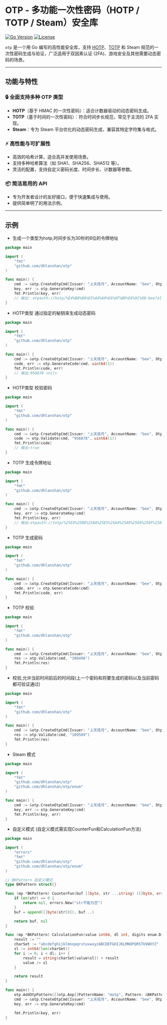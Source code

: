 # OTP - 多功能一次性密码（HOTP / TOTP / Steam）安全库

[![Go Version](https://img.shields.io/badge/Go-1.23.3-blue)](https://golang.org/)
[![License](https://img.shields.io/badge/license-MIT-green)](./LICENSE)

`otp` 是一个用 Go 编写的高性能安全库，支持 [HOTP](https://datatracker.ietf.org/doc/html/rfc4226)、[TOTP](https://datatracker.ietf.org/doc/html/rfc6238) 和 Steam 规范的一次性密码生成与验证，广泛适用于双因素认证 (2FA)、游戏安全及其他需要动态密码的场景。

---

## 功能与特性

### 🔒 **全面支持多种 OTP 类型**
- **HOTP**（基于 HMAC 的一次性密码）：适合计数器驱动的动态密码生成。
- **TOTP**（基于时间的一次性密码）：符合时间步长规范，常见于主流的 2FA 实现。
- **Steam**：专为 Steam 平台优化的动态密码生成，兼容其特定字符集与格式。

### ⚡ **高性能与可扩展性**
- 高效的哈希计算，适合高并发使用场景。
- 支持多种哈希算法（如 SHA1、SHA256、SHA512 等）。
- 灵活的配置，支持自定义密码长度、时间步长、计数器等参数。

### 📦 **简洁易用的 API**
- 专为开发者设计的友好接口，便于快速集成与使用。
- 提供简单明了的用法示例。

---

## 示例

- 生成一个类型为hotp,时间步长为30秒的6位的令牌地址
```go
package main

import (
	"fmt"
	"github.com/dhlanshan/otp"
)

func main() {
	cmd := &otp.CreateOtpCmd{Issuer: "上天揽月", AccountName: "bee", OtpType: otp.HOTP}
	key, err := otp.GenerateKey(cmd)
	fmt.Println(key, err)
	// 输出: otpauth://hotp/%E4%B8%8A%E5%A4%A9%E6%8F%BD%E6%9C%88:bee?algorithm=SHA1&digits=6&issuer=%E4%B8%8A%E5%A4%A9%E6%8F%BD%E6%9C%88&secret=E6GI4IVJTVFFIDA67SDJ5KC647AZHQTM <nil>
}
```

- HOTP类型 通过指定的秘钥来生成动态密码
```go
package main

import (
	"fmt"
	"github.com/dhlanshan/otp"
)

func main() {
	cmd := &otp.CreateOtpCmd{Issuer: "上天揽月", AccountName: "bee", OtpType: otp.HOTP, EncSecret: "E6GI4IVJTVFFIDA67SDJ5KC647AZHQTM"}
	code, err := otp.GenerateCode(cmd, uint64(1))
	fmt.Println(code, err)
	// 输出:956878 <nil>
}
```
- HOTP类型 校验密码
```go
package main

import (
	"fmt"
	"github.com/dhlanshan/otp"
)

func main() {
	cmd := &otp.CreateOtpCmd{Issuer: "上天揽月", AccountName: "bee", OtpType: otp.HOTP, EncSecret: "E6GI4IVJTVFFIDA67SDJ5KC647AZHQTM"}
	code := otp.Validate(cmd, "956878", uint64(1))
	fmt.Println(code)
	// 输出:true
}
```
- TOTP 生成令牌地址
```go
package main

import (
	"fmt"
	"github.com/dhlanshan/otp"
)

func main() {
	cmd := &otp.CreateOtpCmd{Issuer: "上天揽月", AccountName: "bee", OtpType: otp.TOTP, EncSecret: "E6GI4IVJTVFFIDA67SDJ5KC647AZHQTM"}
	key, err := otp.GenerateKey(cmd)
	fmt.Println(key, err)
	// 输出:otpauth://totp/%25E4%25B8%258A%25E5%25A4%25A9%25E6%258F%25BD%25E6%259C%2588:bee?algorithm=SHA1&digits=6&issuer=%E4%B8%8A%E5%A4%A9%E6%8F%BD%E6%9C%88&period=30&secret=E6GI4IVJTVFFIDA67SDJ5KC647AZHQTM
}
```

- TOTP 生成密码
```go
package main

import (
	"fmt"
	"github.com/dhlanshan/otp"
)

func main() {
	cmd := &otp.CreateOtpCmd{Issuer: "上天揽月", AccountName: "bee", OtpType: otp.TOTP, EncSecret: "E6GI4IVJTVFFIDA67SDJ5KC647AZHQTM"}
	code, err := otp.GenerateCode(cmd)
	fmt.Println(code, err)
}
```

- TOTP 校验
```go
package main

import (
	"fmt"
	"github.com/dhlanshan/otp"
)

func main() {
	cmd := &otp.CreateOtpCmd{Issuer: "上天揽月", AccountName: "bee", OtpType: otp.TOTP, EncSecret: "E6GI4IVJTVFFIDA67SDJ5KC647AZHQTM"}
	res := otp.Validate(cmd, "380496")
	fmt.Println(res)
}
```

- 校验,允许当前时间前后的时间段(上一个密码和将要生成的密码以及当前密码都可验证通过)
```go
package main

import (
	"fmt"
	"github.com/dhlanshan/otp"
)

func main() {
	cmd := &otp.CreateOtpCmd{Issuer: "上天揽月", AccountName: "bee", OtpType: otp.TOTP, EncSecret: "E6GI4IVJTVFFIDA67SDJ5KC647AZHQTM", Skew: 1}
	res := otp.Validate(cmd, "109509")
	fmt.Println(res)
}
```

- Steam 模式
```go
package main

import (
	"fmt"
	"github.com/dhlanshan/otp"
	"github.com/dhlanshan/otp/enum"
)

func main() {
	cmd := &otp.CreateOtpCmd{Issuer: "上天揽月", AccountName: "bee", OtpType: otp.TOTP, EncSecret: "E6GI4IVJTVFFIDA67SDJ5KC647AZHQTM", Pattern: enum.Steam}
	key, err := otp.GenerateKey(cmd)
	fmt.Println(key, err)
}

```

- 自定义模式 (自定义模式需实现CounterFun和CalculationFun方法)
```go
package main

import (
	"errors"
	"fmt"
	"github.com/dhlanshan/otp"
	"github.com/dhlanshan/otp/enum"
)

// BKPattern 自定义模式
type BKPattern struct{}

func (mp *BKPattern) CounterFun(buf []byte, str ...string) ([]byte, error) {
	if len(str) == 0 {
		return nil, errors.New("str不能为空")
	}
	buf = append([]byte(str[0]), buf...)

	return buf, nil
}

func (mp *BKPattern) CalculationFun(value int64, dl int, digits enum.DigitEnum) string {
	result := ""
	charSet := "abcdefghijklmnopqrstuvwxyzABCDEFGHIJKLMNOPQRSTUVWXYZ"
	sl := int64(len(charSet))
	for i := 0; i < dl; i++ {
		result = string(charSet[value%sl]) + result
		value /= sl
	}

	return result
}

func main() {
	otp.AddOtpPattern([]otp.Aop{{PatternName: "motp", Pattern: &BKPattern{}}})
	cmd := &otp.CreateOtpCmd{Issuer: "上天揽月", AccountName: "bee", OtpType: otp.TOTP, EncSecret: "E6GI4IVJTVFFIDA67SDJ5KC647AZHQTM", Pattern: "motp", Host: "motp"}
	key, err := otp.GenerateKey(cmd)

	fmt.Println(key, err)
}
```